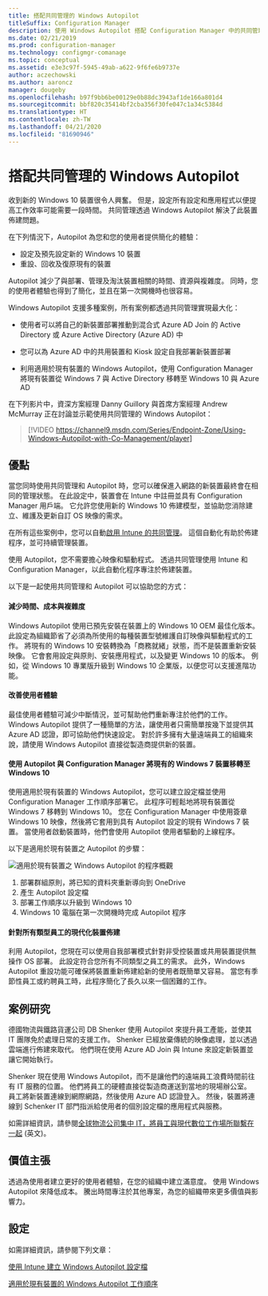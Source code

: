 ```yaml
---
title: 搭配共同管理的 Windows Autopilot
titleSuffix: Configuration Manager
description: 使用 Windows Autopilot 搭配 Configuration Manager 中的共同管理來簡化新 Windows 10 裝置的設定。
ms.date: 02/21/2019
ms.prod: configuration-manager
ms.technology: configmgr-comanage
ms.topic: conceptual
ms.assetid: e3e3c97f-5945-49ab-a622-9f6fe6b9737e
author: aczechowski
ms.author: aaroncz
manager: dougeby
ms.openlocfilehash: b97f9bb6be00129e0b88dc3943af1de166a801d4
ms.sourcegitcommit: bbf820c35414bf2cba356f30fe047c1a34c5384d
ms.translationtype: HT
ms.contentlocale: zh-TW
ms.lasthandoff: 04/21/2020
ms.locfileid: "81690946"
---
```

# <a name="windows-autopilot-with-co-management"></a>搭配共同管理的 Windows Autopilot

收到新的 Windows 10 裝置很令人興奮。 但是，設定所有設定和應用程式以便提高工作效率可能需要一段時間。 共同管理透過 Windows Autopilot 解決了此裝置佈建問題。

在下列情況下，Autopilot 為您和您的使用者提供簡化的體驗：
- 設定及預先設定新的 Windows 10 裝置  
- 重設、回收及復原現有的裝置  

Autopilot 減少了與部署、管理及淘汰裝置相關的時間、資源與複雜度。 同時，您的使用者體驗也得到了簡化，並且在第一次開機時也很容易。

Windows Autopilot 支援多種案例，所有案例都透過共同管理實現最大化：

- 使用者可以將自己的新裝置部署推動到混合式 Azure AD Join 的 Active Directory 或 Azure Active Directory (Azure AD) 中  

- 您可以為 Azure AD 中的共用裝置和 Kiosk 設定自我部署新裝置部署  

- 利用適用於現有裝置的 Windows Autopilot，使用 Configuration Manager 將現有裝置從 Windows 7 與 Active Directory 移轉至 Windows 10 與 Azure AD  

在下列影片中，資深方案經理 Danny Guillory 與首席方案經理 Andrew McMurray 正在討論並示範使用共同管理的 Windows Autopilot：

> [!VIDEO https://channel9.msdn.com/Series/Endpoint-Zone/Using-Windows-Autopilot-with-Co-Management/player]



## <a name="benefits"></a>優點

當您同時使用共同管理和 Autopilot 時，您可以確保進入網路的新裝置最終會在相同的管理狀態。 在此設定中，裝置會在 Intune 中註冊並具有 Configuration Manager 用戶端。  它允許您使用新的 Windows 10 佈建模型，並協助您消除建立、維護及更新自訂 OS 映像的需求。 

在所有這些案例中，您可以自動[啟用 Intune 的共同管理](how-to-prepare-Win10.md)。 這個自動化有助於佈建程序，並可持續管理裝置。

使用 Autopilot，您不需要擔心映像和驅動程式。 透過共同管理使用 Intune 和 Configuration Manager，以此自動化程序專注於佈建裝置。


以下是一起使用共同管理和 Autopilot 可以協助您的方式：

#### <a name="reduce-time-costs-and-complexity"></a>減少時間、成本與複雜度
Windows Autopilot 使用已預先安裝在裝置上的 Windows 10 OEM 最佳化版本。 此設定為組織節省了必須為所使用的每種裝置型號維護自訂映像與驅動程式的工作。 將現有的 Windows 10 安裝轉換為「商務就緒」狀態，而不是裝置重新安裝映像。 它會套用設定與原則、安裝應用程式，以及變更 Windows 10 的版本。 例如，從 Windows 10 專業版升級到 Windows 10 企業版，以便您可以支援進階功能。

#### <a name="improve-the-user-experience"></a>改善使用者體驗
最佳使用者體驗可減少中斷情況，並可幫助他們重新專注於他們的工作。 Windows Autopilot 提供了一種簡單的方法，讓使用者只需簡單按幾下並提供其 Azure AD 認證，即可協助他們快速設定。 對於許多擁有大量遠端員工的組織來說，請使用 Windows Autopilot 直接從製造商提供新的裝置。

#### <a name="use-autopilot-and-configuration-manager-to-migrate-existing-windows-7-devices-to-windows-10"></a>使用 Autopilot 與 Configuration Manager 將現有的 Windows 7 裝置移轉至 Windows 10
使用適用於現有裝置的 Windows Autopilot，您可以建立設定檔並使用 Configuration Manager 工作順序部署它。 此程序可輕鬆地將現有裝置從 Windows 7 移轉到 Windows 10。 您在 Configuration Manager 中使用簽章 Windows 10 映像，然後將它套用到具有 Autopilot 設定的現有 Windows 7 裝置。 當使用者啟動裝置時，他們會使用 Autopilot 使用者驅動的上線程序。

以下是適用於現有裝置之 Autopilot 的步驟：

![適用於現有裝置之 Windows Autopilot 的程序概觀](media/autopilot-for-existing-devices.png)

1. 部署群組原則，將已知的資料夾重新導向到 OneDrive
2. 產生 Autopilot 設定檔
3. 部署工作順序以升級到 Windows 10
4. Windows 10 電腦在第一次開機時完成 Autopilot 程序

#### <a name="modernizing-device-provisioning-for-all-types-of-workers"></a>針對所有類型員工的現代化裝置佈建
利用 Autopilot，您現在可以使用自我部署模式針對非受控裝置或共用裝置提供無操作 OS 部署。 此設定符合您所有不同類型之員工的需求。 此外，Windows Autopilot 重設功能可確保將裝置重新佈建給新的使用者既簡單又容易。 當您有季節性員工或約聘員工時，此程序簡化了長久以來一個困難的工作。 



## <a name="case-study"></a>案例研究

德國物流與鐵路貨運公司 DB Shenker 使用 Autopilot 來提升員工產能，並使其 IT 團隊免於處理日常的支援工作。 Shenker 已經放棄傳統的映像處理，並以透過雲端進行佈建來取代。 他們現在使用 Azure AD Join 與 Intune 來設定新裝置並讓它開始執行。 

Shenker 現在使用 Windows Autopilot，而不是讓他們的遠端員工浪費時間前往有 IT 服務的位置。 他們將員工的硬體直接從製造商運送到當地的現場辦公室。 員工將新裝置連線到網際網路，然後使用 Azure AD 認證登入。 然後，裝置將連線到 Schenker IT 部門指派給使用者的個別設定檔的應用程式與服務。

如需詳細資訊，請參閱[全球物流公司集中 IT，將員工與現代數位工作場所聯繫在一起](https://customers.microsoft.com/story/db-schenker-travel-transportation-windows-10) \(英文\)。



## <a name="value-proposition"></a>價值主張

透過為使用者建立更好的使用者體驗，在您的組織中建立滿意度。 使用 Windows Autopilot 來降低成本。 騰出時間專注於其他專案，為您的組織帶來更多價值與影響力。



## <a name="configure"></a>設定

如需詳細資訊，請參閱下列文章：

[使用 Intune 建立 Windows Autopilot 設定檔](https://docs.microsoft.com/intune/enrollment-autopilot)

[適用於現有裝置的 Windows Autopilot 工作順序](../osd/deploy-use/windows-autopilot-for-existing-devices.md)

